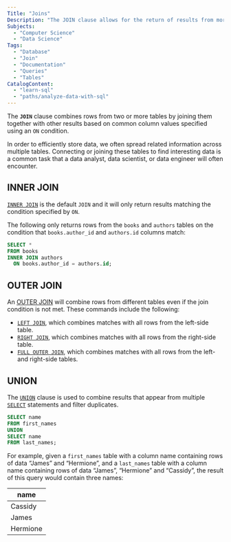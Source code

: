 ```yaml
---
Title: "Joins"
Description: "The JOIN clause allows for the return of results from more than one table by joining them together with other results based on common column values specified using an ON clause."
Subjects:
  - "Computer Science"
  - "Data Science"
Tags:
  - "Database"
  - "Join"
  - "Documentation"
  - "Queries"
  - "Tables"
CatalogContent:
  - "learn-sql"
  - "paths/analyze-data-with-sql"
---
```


The **`JOIN`** clause combines rows from two or more tables by joining them together with other results based on common column values specified using an `ON` condition.

In order to efficiently store data, we often spread related information across multiple tables. Connecting or joining these tables to find interesting data is a common task that a data analyst, data scientist, or data engineer will often encounter.

## INNER JOIN

[`INNER JOIN`](https://www.codecademy.com/resources/docs/sql/commands/inner-join) is the default `JOIN` and it will only return results matching the condition specified by `ON`.

The following only returns rows from the `books` and `authors` tables on the condition that `books.author_id` and `authors.id` columns match:

```sql
SELECT *
FROM books
INNER JOIN authors
  ON books.author_id = authors.id;
```

## OUTER JOIN

An [OUTER JOIN](https://www.codecademy.com/resources/docs/sql/commands/outer-join) will combine rows from different tables even if the join condition is not met. These commands include the following:

- [`LEFT JOIN`](https://www.codecademy.com/resources/docs/sql/commands/left-join), which combines matches with all rows from the left-side table.
- [`RIGHT JOIN`](https://www.codecademy.com/resources/docs/sql/commands/right-join), which combines matches with all rows from the right-side table.
- [`FULL OUTER JOIN`](https://www.codecademy.com/resources/docs/sql/commands/outer-join), which combines matches with all rows from the left- and right-side tables.

## UNION

The [`UNION`](https://www.codecademy.com/resources/docs/sql/commands/union) clause is used to combine results that appear from multiple [`SELECT`](https://www.codecademy.com/resources/docs/sql/commands/select) statements and filter duplicates.

```sql
SELECT name
FROM first_names
UNION
SELECT name
FROM last_names;
```

For example, given a `first_names` table with a column name containing rows of data “James” and “Hermione”, and a `last_names` table with a column name containing rows of data “James”, “Hermione” and “Cassidy”, the result of this query would contain three names:

| name     |
| -------- |
| Cassidy  |
| James    |
| Hermione |
